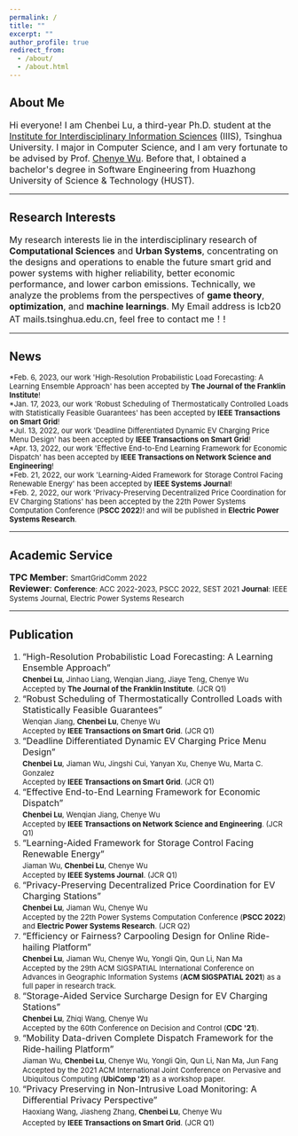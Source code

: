 ```yaml
---
permalink: /
title: ""
excerpt: ""
author_profile: true
redirect_from: 
  - /about/
  - /about.html
---
```


## About Me ##
<font size=3>Hi everyone! I am Chenbei Lu, a third-year Ph.D. student at the <a href="https://iiis.tsinghua.edu.cn/en/about/" target="_blank">Institute for Interdisciplinary Information Sciences</a> (IIIS), Tsinghua University. I major in Computer Science, and I am very fortunate to be advised by Prof. <a href="http://www.wuchenye.cn/" target="_blank">Chenye Wu</a>. Before that, I obtained a bachelor's degree in Software Engineering from Huazhong University of Science & Technology (HUST).</font>

---
## Research Interests ##
<font size=3> My research interests lie in the interdisciplinary research of <b>Computational Sciences</b> and <b>Urban Systems</b>, concentrating on the designs and operations to enable the future smart grid and power systems with higher reliability, better economic performance, and lower carbon emissions. Technically, we analyze the problems from the perspectives of <b>game theory</b>, <b>optimization</b>, and <b>machine learnings</b>. My Email address is lcb20 AT mails.tsinghua.edu.cn, feel free to contact me！!</font>

---
## News ##
<font size=2>*Feb. 6, 2023, our work 'High-Resolution Probabilistic Load Forecasting: A Learning Ensemble Approach' has been accepted by <b>The Journal of the Franklin Institute</b>!</font> <br>
<font size=2>*Jan. 17, 2023, our work 'Robust Scheduling of Thermostatically Controlled Loads with Statistically Feasible Guarantees' has been accepted by <b>IEEE Transactions on Smart Grid</b>!</font> <br>
<font size=2>*Jul. 13, 2022, our work 'Deadline Differentiated Dynamic EV Charging Price Menu Design' has been accepted by <b>IEEE Transactions on Smart Grid</b>!</font> <br>
<font size=2>*Apr. 13, 2022, our work 'Effective End-to-End Learning Framework for Economic Dispatch' has been accepted by <b>IEEE Transactions on Network Science and Engineering</b>!</font> <br>
<font size=2>*Feb. 21, 2022, our work 'Learning-Aided Framework for Storage Control Facing Renewable Energy' has been accepted by <b>IEEE Systems Journal</b>!</font> <br>
<font size=2>*Feb. 2, 2022, our work 'Privacy-Preserving Decentralized Price Coordination
for EV Charging Stations' has been accepted by the 22th Power Systems Computation Conference (<b>PSCC 2022</b>)! and will be published in <b>Electric Power Systems Research</b>.</font>

---
## Academic Service ##
<font size=3><b>TPC Member</b>:</font> <font size=2>SmartGridComm 2022 </font>  <br>
<font size=3><b>Reviewer</b>:</font> <font size=2><b>Conference</b>:  ACC 2022-2023, PSCC 2022, SEST 2021</font> <font size=2><b>Journal</b>:  IEEE Systems Journal, Electric Power Systems Research </font>
  
---
## Publication ##
1. <font size=3>“High-Resolution Probabilistic Load Forecasting: A Learning Ensemble Approach”<font size=3>  <br>
    <font size=2> <b>Chenbei Lu</b>, Jinhao Liang, Wenqian Jiang, Jiaye Teng, Chenye Wu<font size=2> <br>
    <font size=2>Accepted by <b>The Journal of the Franklin Institute</b>. (JCR Q1)<font size=2>
2. <font size=3>“Robust Scheduling of Thermostatically Controlled Loads with Statistically Feasible Guarantees”<font size=3>  <br>
    <font size=2> Wenqian Jiang, <b>Chenbei Lu</b>, Chenye Wu<font size=2> <br>
    <font size=2>Accepted by <b>IEEE Transactions on Smart Grid</b>. (JCR Q1)<font size=2>
3. <font size=3>“Deadline Differentiated Dynamic EV Charging Price Menu Design”<font size=3>  <br>
    <font size=2> <b>Chenbei Lu</b>, Jiaman Wu, Jingshi Cui, Yanyan Xu, Chenye Wu, Marta C. Gonzalez<font size=2> <br>
    <font size=2>Accepted by <b>IEEE Transactions on Smart Grid</b>. (JCR Q1)<font size=2>
4. <font size=3>“Effective End-to-End Learning Framework for Economic Dispatch”<font size=3>  <br>
    <font size=2> <b>Chenbei Lu</b>, Wenqian Jiang, Chenye Wu<font size=2> <br>
    <font size=2>Accepted by <b>IEEE Transactions on Network Science and Engineering</b>. (JCR Q1)<font size=2>
5. <font size=3>“Learning-Aided Framework for Storage Control Facing Renewable Energy”<font size=3>  <br>
    <font size=2> Jiaman Wu, <b>Chenbei Lu</b>, Chenye Wu<font size=2> <br>
    <font size=2>Accepted by <b>IEEE Systems Journal</b>. (JCR Q1)<font size=2>
6. <font size=3>“Privacy-Preserving Decentralized Price Coordination for EV Charging Stations”<font size=3>  <br>
    <font size=2><b>Chenbei Lu</b>, Jiaman Wu, Chenye Wu<font size=2> <br>
    <font size=2>Accepted by the 22th Power Systems Computation Conference (<b>PSCC 2022</b>) and <b>Electric Power Systems Research</b>. (JCR Q2)<font size=2>
7. <font size=3>“Efficiency or Fairness? Carpooling Design for Online Ride-hailing Platform”<font size=3>  <br>
    <font size=2><b>Chenbei Lu</b>, Jiaman Wu, Chenye Wu, Yongli Qin, Qun Li, Nan Ma<font size=2> <br>
    <font size=2>Accepted by the 29th ACM SIGSPATIAL International Conference on Advances in Geographic Information Systems (<b>ACM SIGSPATIAL 2021</b>) as a full paper in research track.<font size=2>
8. <font size=3>“Storage-Aided Service Surcharge Design for EV Charging Stations”<font size=3>  <br>
    <font size=2><b>Chenbei Lu</b>, Zhiqi Wang, Chenye Wu<font size=2> <br>
    <font size=2>Accepted by the 60th Conference on Decision and Control (<b>CDC '21</b>).<font size=2>
9. <font size=3>“Mobility Data-driven Complete Dispatch Framework for the Ride-hailing Platform”<font size=3><br>
    <font size=2>Jiaman Wu, <b>Chenbei Lu</b>, Chenye Wu, Yongli Qin, Qun Li, Nan Ma, Jun Fang<font size=2><br>
    <font size=2>Accepted by the 2021 ACM International Joint Conference on Pervasive and Ubiquitous Computing (<b>UbiComp '21</b>) as a workshop paper.</font>
10.  <font size=3>“Privacy Preserving in Non-Intrusive Load Monitoring: A Differential Privacy Perspective”<font size=3><br>
    <font size=2>Haoxiang Wang, Jiasheng Zhang, <b>Chenbei Lu</b>, Chenye Wu</font><br>
    <font size=2>Accepted by <b>IEEE Transactions on Smart Grid</b>. (JCR Q1)</font>






